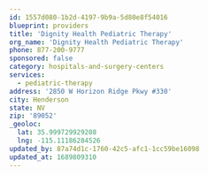 ```yaml
---
id: 1557d080-1b2d-4197-9b9a-5d80e8f54016
blueprint: providers
title: 'Dignity Health Pediatric Therapy'
org_name: 'Dignity Health Pediatric Therapy'
phone: 877-200-9777
sponsored: false
category: hospitals-and-surgery-centers
services:
  - pediatric-therapy
address: '2850 W Horizon Ridge Pkwy #330'
city: Henderson
state: NV
zip: '89052'
_geoloc:
  lat: 35.999729929208
  lng: -115.11186284526
updated_by: 87a74d1c-1760-42c5-afc1-1cc59be16098
updated_at: 1689809310
---
```

